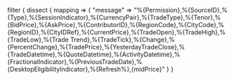 filter {
  dissect {
    mapping => { "message" => "%{Permission},%{SourceID},%{Type},%{SessionIndicator},%{CurrencyPair},%{TradeType},%{Tenor},%{BidPrice},%{AskPrice},%{ContributorID},%{RegionCode},%{CityCode},%{RegionID},%{CityIDRef},%{CurrentPrice},%{TradeOpen},%{TradeHigh},%{TradeLow},%{Trade Trend},%{TradeTick},%{Change},%{PercentChange},%{TradePrice},%{YesterdayTradeClose},%{TradeDatetime},%{QuoteDatetime},%{ActivityDatetime},%{FractionalIndicator},%{PreviousTradeDate},%{DesktopEligibilityIndicator},%{Refresh%},{midPrice}" }
}
